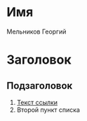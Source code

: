 # Имя
Мельников Георгий

# Заголовок

## Подзаголовок

1. [Текст ссылки](цель_ссылки)
1. Второй пункт списка